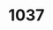 ---
description: Memo of last few months in HUST
#menus: "main"
title: 1037
#type: gallery
weight: 2
featured_image: 2eba56bd5ra3125ea15b010c2e054e96.JPG
params:
  theme: light
---